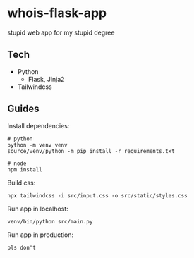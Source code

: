 # whois-flask-app

stupid web app for my stupid degree

## Tech
- Python
  - Flask, Jinja2
- Tailwindcss

## Guides
Install dependencies:

```
# python
python -m venv venv
source/venv/python -m pip install -r requirements.txt

# node
npm install
```

Build css:
```
npx tailwindcss -i src/input.css -o src/static/styles.css
```

Run app in localhost:
```
venv/bin/python src/main.py
```

Run app in production:
```
pls don't
```